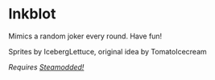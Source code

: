 # Inkblot
 Mimics a random joker every round. Have fun!

 Sprites by IcebergLettuce, original idea by TomatoIcecream

 *Requires [Steamodded!](https://github.com/Steamopollys/Steamodded)*
